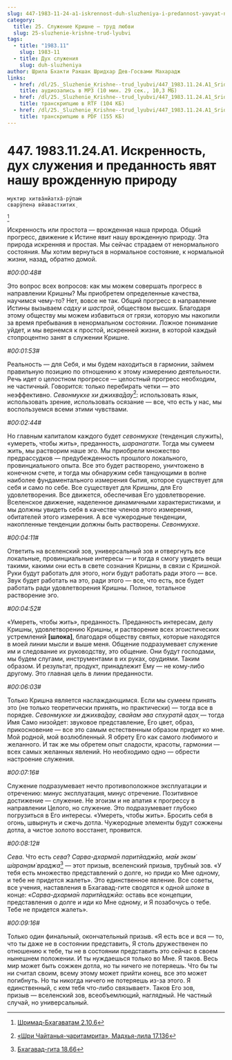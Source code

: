 ```yaml
---
slug: 447-1983-11-24-a1-iskrennost-duh-sluzheniya-i-predannost-yavyat-nashu-vrozhdennuyu-prirodu
category:
  title: 25. Служение Кришне — труд любви
  slug: 25-sluzhenie-krishne-trud-lyubvi
tags:
  - title: "1983.11"
    slug: 1983-11
  - title: Дух служения
    slug: duh-sluzheniya
author: Шрила Бхакти Ракшак Шридхар Дев-Госвами Махарадж
links:
  - href: /dl/25._Sluzhenie_Krishne--trud_lyubvi/447_1983.11.24.A1_SridharMj_Iskrennost_duh_sluzhenija_i_predannost_javjat_nashu_vrozhdennuju_prirodu.mp3
    title: аудиозапись в MP3 (10 мин. 29 сек., 10,3 МБ)
  - href: /dl/25._Sluzhenie_Krishne--trud_lyubvi/447_1983.11.24.A1_SridharMj_Iskrennost_duh_sluzhenija_i_predannost_javjat_nashu_vrozhdennuju_prirodu.rtf
    title: транскрипцию в RTF (104 КБ)
  - href: /dl/25._Sluzhenie_Krishne--trud_lyubvi/447_1983.11.24.A1_SridharMj_Iskrennost_duh_sluzhenija_i_predannost_javjat_nashu_vrozhdennuju_prirodu.pdf
    title: транскрипцию в PDF (155 КБ)
---
```


# 447. 1983.11.24.A1. Искренность, дух служения и преданность явят нашу врожденную природу

    муктир хитва̄нйатха̄-рӯпам̇
    сварӯпен̣а вйавастхитих̣
[^_ftn1]

Искренность или простота — врожденная наша природа. Общий прогресс, движение к Истине явит нашу врожденную природу. Эта природа искренняя и простая. Мы сейчас страдаем от ненормального состояния. Мы хотим вернуться в нормальное состояние, к нормальной жизни, назад, обратно домой.

*#00:00:48#*

Это вопрос всех вопросов: как мы можем совершать прогресс в направлении Кришны? Мы приобретем определенные качества, научимся чему-то? Нет, вовсе не так. Общий прогресс в направление Истины вызываем *садху* и *шастрой*, обществом высших. Благодаря этому обществу мы можем избавиться от грязи, которую мы накопили за время пребывания в ненормальном состоянии. Ложное понимание уйдет, и мы вернемся к простой, искренней жизни, в которой каждый стопроцентно занят в служении Кришне.

*#00:01:53#*

Реальность — для Себя, и мы будем находиться в гармонии, займем правильную позицию по отношению к этому измерению деятельности. Речь идет о целостном прогрессе — целостный прогресс необходим, не частичный. Говорится: только перебирать четки — это неэффективно. *Севонмукхе хи джихва̄дау*[^_ftn2]: использовать язык, использовать зрение, использовать осязание — все, что есть у нас, мы воспользуемся всеми этими чувствами.

*#00:02:44#*

Но главным капиталом каждого будет *севонмукхе* (тенденция служить), «умереть, чтобы жить», преданность, *шаранагати*. Тогда мы сумеем жить, мы растворим наше эго. Мы приобрели множество предрассудков — предубежденность прошлого локального, провинциального опыта. Все это будет растворено, уничтожено в конечном счете, и тогда мы обнаружим себя танцующими в волне наиболее фундаментального измерения бытия, которое существует для себя и само по себе. Все существует для Кришны, для Его удовлетворения. Все движется, обеспечивая Его удовлетворение. Вселенское движение, наделенное динамичными характеристиками, и мы должны увидеть себя в качестве членов этого измерения, обитателей этого измерения. А все чужеродные тенденции, накопленные тенденции должны быть растворены. *Севонмукхе*.

*#00:04:11#*

Ответить на вселенский зов, универсальный зов и отвергнуть все локальные, провинциальные интересы — и тогда я смогу увидеть вещи такими, какими они есть в свете сознания Кришны, в связи с Кришной. Руки будут работать для этого, ноги будут работать ради этого — все. Звук будет работать на это, ради этого — все, что есть, все будет работать ради удовлетворения Кришны. Полное, тотальное растворение эго.

*#00:04:52#*

«Умереть, чтобы жить», преданность. Преданность интересам, делу Кришны, удовлетворению Кришны, и растворение всех эгоистических устремлений **[шлока]**, благодаря обществу святых, которые находятся в моей линии мысли и выше меня. Общение подразумевает служение им и следование их руководству, это общение. Они будут господами, мы будем слугами, инструментами в их руках, орудиями. Таким образом. И результат, продукт, принадлежит Ему — не кому-либо другому. Это главная цель в линии преданности.

*#00:06:03#*

Только Кришна является наслаждающимся. Если мы сумеем принять это (не только теоретически принять, но практически) — тогда все в порядке. *Севонмукхе хи джихва̄дау, свайам эва спхуратй адах̣* — тогда Имя Само низойдет: звуковое представление, Его цвет, образ, прикосновение — все это самым естественным образом придет ко мне. Мой родной, мой возлюбленный. Я обрету Его как самого любимого и желанного. И так же мы обретем опыт сладости, красоты, гармонии — всех самых желанных явлений. Но необходимо одно — обрести настроение служения.

*#00:07:16#*

Служение подразумевает нечто противоположное эксплуатации и отречению: минус эксплуатация, минус отречение. Позитивное достижение — служение. Не эгоизм и не апатия к прогрессу в направлении Целого, но служение. Это подразумевает глубоко погрузиться в Его интересы. «Умереть, чтобы жить». Бросить себя в огонь, швырнуть и сжечь дотла. Чужеродные элементы будут сожжены дотла, а чистое золото восстанет, проявится.

*#00:08:12#*

*Сева*. Что есть *сева*? *Сарва-дхарма̄н паритйаджйа, ма̄м экам̇ ш́аран̣ам̇ враджа*[^_ftn3] — этот призыв, вселенский призыв, трубный зов. «У тебя есть множество представлений о долге, но приди ко Мне одному, и тебе не придется жалеть». Это единственное явление. Все советы, все учения, наставления в Бхагавад-гите сводятся к одной *шлоке* в конце: «*Сарва-дхарма̄н паритйаджйа*: оставь все концепции, представления о долге и иди ко Мне одному, и Я позабочусь о тебе. Тебе не придется жалеть».

*#00:09:16#*

Только один финальный, окончательный призыв. «Я есть все и вся — то, что ты даже не в состоянии представить, Я столь дружественен по отношению к тебе, ты не в состоянии представить это сейчас в своем нынешнем положении. И ты нуждаешься только во Мне. Я таков. Весь мир может быть сожжен дотла, но ты ничего не потеряешь. Что бы ты ни считал своим, всему этому может прийти конец, все это может погибнуть. Но ты никогда ничего не потеряешь из-за этого. Я единственный, с кем тебя что-либо связывает». Таков Его зов, призыв — вселенский зов, всеобъемлющий, наглядный. Не частный случай, но универсальный.



[^_ftn1]: [Шримад-Бхагаватам 2.10.6](../notes/shrimad-bhagavatam/shrimad-bhagavatam-2-10-6.md)

[^_ftn2]: [«Шри Чайтанья-чаритамрита», Мадхья-лила 17.136](../notes/shri-chajtanya-charitamrita-madhya-lila/shri-chajtanya-charitamrita-madhya-lila-17-136.md)

[^_ftn3]: [Бхагавад-гита 18.66](../notes/bhagavad-gita/bhagavad-gita-18-66.md)
